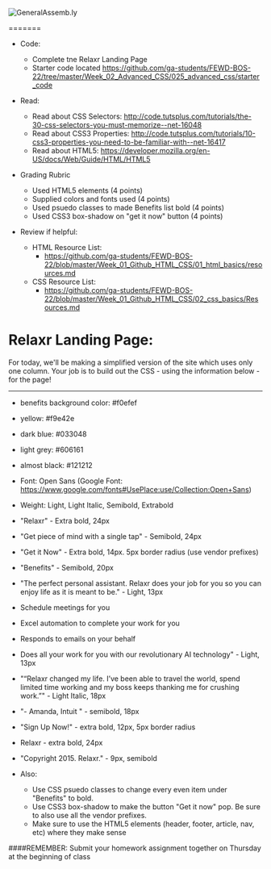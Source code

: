 ![GeneralAssemb.ly](https://github.com/generalassembly/ga-ruby-on-rails-for-devs/raw/master/images/ga.png "GeneralAssemb.ly")

 
=======


* Code: 
  * Complete tne Relaxr Landing Page
  * Starter code located https://github.com/ga-students/FEWD-BOS-22/tree/master/Week_02_Advanced_CSS/025_advanced_css/starter_code

* Read:
  * Read about CSS Selectors: http://code.tutsplus.com/tutorials/the-30-css-selectors-you-must-memorize--net-16048
  * Read about CSS3 Properties: http://code.tutsplus.com/tutorials/10-css3-properties-you-need-to-be-familiar-with--net-16417
  * Read about HTML5: https://developer.mozilla.org/en-US/docs/Web/Guide/HTML/HTML5


* Grading Rubric
  * Used HTML5 elements (4 points)
  * Supplied colors and fonts used (4 points)
  * Used psuedo classes to made Benefits list bold (4 points)
  * Used CSS3 box-shadow on "get it now" button (4 points)

* Review if helpful: 
  * HTML Resource List:
    * https://github.com/ga-students/FEWD-BOS-22/blob/master/Week_01_Github_HTML_CSS/01_html_basics/resources.md
  * CSS Resource List:
    * https://github.com/ga-students/FEWD-BOS-22/blob/master/Week_01_Github_HTML_CSS/02_css_basics/Resources.md

Relaxr Landing Page: 
==================

For today, we'll be making a simplified version of the site which uses only one column. Your job is to build out the CSS - using the information below - for the page!

---

* benefits background color: #f0efef
* yellow: #f9e42e
* dark blue: #033048
* light grey: #606161
* almost black: #121212

* Font: Open Sans (Google Font: https://www.google.com/fonts#UsePlace:use/Collection:Open+Sans)
* Weight: Light, Light Italic, Semibold, Extrabold

* "Relaxr" - Extra bold, 24px
* "Get piece of mind with a single tap" - Semibold, 24px
* "Get it Now" - Extra bold, 14px. 5px border radius (use vendor prefixes)
* "Benefits" - Semibold, 20px
* "The perfect personal assistant. Relaxr does your job for you so you can enjoy life as it is meant to be." - Light, 13px
* Schedule meetings for you
* Excel automation to complete your work for you
* Responds to emails on your behalf
* Does all your work for you with our revolutionary AI technology" - Light, 13px

* "“Relaxr changed my life. I’ve been able to travel the world, spend limited time working and my boss keeps thanking me for crushing work.”" - Light Italic, 18px
* "- Amanda, Intuit " - semibold, 18px

* "Sign Up Now!" - extra bold, 12px, 5px border radius

* Relaxr - extra bold, 24px
* "Copyright 2015. Relaxr." - 9px, semibold

* Also: 
  * Use CSS psuedo classes to change every even item under "Benefits" to bold.
  * Use CSS3 box-shadow to make the button "Get it now" pop. Be sure to also use all the vendor prefixes. 
  * Make sure to use the HTML5 elements (header, footer, article, nav, etc) where they make sense

####REMEMBER:  Submit your homework assignment together on Thursday at the beginning of class

